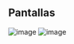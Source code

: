 ## Pantallas

![image](https://github.com/user-attachments/assets/5b96f235-08fd-4c98-bb1c-c4a79e65ae80)
![image](https://github.com/user-attachments/assets/a1be3ca7-73b9-4d65-87aa-bbe055c85c42)
